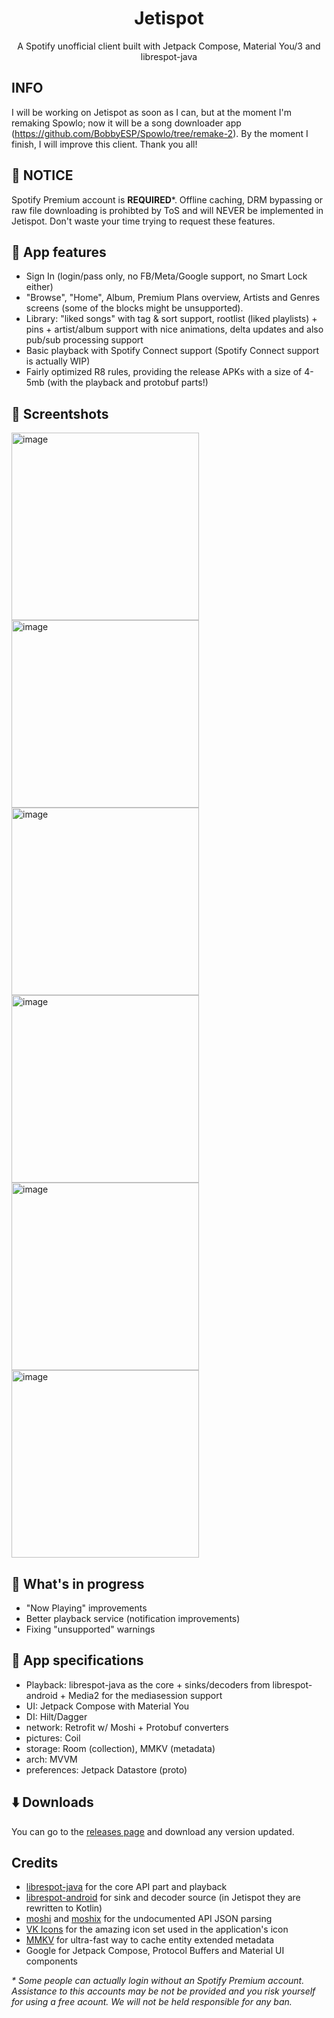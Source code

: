 <div align="center">
</div>
<h1 align="center">Jetispot</h1>

<div align="center">
  
A Spotify unofficial client built with Jetpack Compose, Material You/3 and librespot-java

</div>

## INFO
I will be working on Jetispot as soon as I can, but at the moment I'm remaking Spowlo; now it will be a song downloader app (https://github.com/BobbyESP/Spowlo/tree/remake-2). By the moment I finish, I will improve this client. Thank you all!

## 📣 NOTICE
Spotify Premium account is **REQUIRED***. Offline caching, DRM bypassing or raw file downloading is prohibted by ToS and will NEVER be implemented in Jetispot. Don't waste your time trying to request these features.

## 🔮 App features
- Sign In (login/pass only, no FB/Meta/Google support, no Smart Lock either) 
- "Browse", "Home", Album, Premium Plans overview, Artists and Genres screens (some of the blocks might be unsupported).
- Library: "liked songs" with tag & sort support, rootlist (liked playlists) + pins + artist/album support with nice animations, delta updates and also pub/sub processing support
- Basic playback with Spotify Connect support (Spotify Connect support is actually WIP)
- Fairly optimized R8 rules, providing the release APKs with a size of 4-5mb (with the playback and protobuf parts!)

## 📸 Screentshots

<div>
<img width="300" alt="image" src="https://user-images.githubusercontent.com/60316747/205959791-b3f3098b-0d39-42b3-a4d0-3747245a8511.jpg" />
<img width="300" alt="image" src="https://user-images.githubusercontent.com/60316747/205959820-481963c3-6159-4ccd-adea-f788d7480d83.jpg" />
<img width="300" alt="image" src="https://user-images.githubusercontent.com/60316747/205959868-e82b2278-b1a8-4577-a485-486dec5d9f11.jpg" />
<img width="300" alt="image" src="https://user-images.githubusercontent.com/60316747/205959884-25f94cd1-1dae-47ad-8061-c49f20c2d99b.jpg" />
<img width="300" alt="image" src="https://user-images.githubusercontent.com/60316747/205959913-c855d0b9-39a7-4449-86a6-a6674bee8457.jpg" />
<img width="300" alt="image" src="https://user-images.githubusercontent.com/60316747/205959936-0e064bd6-9731-4015-8294-cff997a1572b.jpg" />
</div>


## 🔨 What's in progress
- "Now Playing" improvements
- Better playback service (notification improvements)
- Fixing "unsupported" warnings

## 👷 App specifications
- Playback: librespot-java as the core + sinks/decoders from librespot-android + Media2 for the mediasession support
- UI: Jetpack Compose with Material You
- DI: Hilt/Dagger
- network: Retrofit w/ Moshi + Protobuf converters
- pictures: Coil
- storage: Room (collection), MMKV (metadata)
- arch: MVVM
- preferences: Jetpack Datastore (proto)

## ⬇️ Downloads
You can go to the [releases page](https://github.com/BobbyESP/Jetispot/releases) and download any version updated.

## Credits
- [librespot-java](https://github.com/librespot-org/librespot-java) for the core API part and playback
- [librespot-android](https://github.com/devgianlu/librespot-android) for sink and decoder source (in Jetispot they are rewritten to Kotlin)  
- [moshi](https://github.com/square/moshi/) and [moshix](https://github.com/ZacSweers/MoshiX/) for the undocumented API JSON parsing
- [VK Icons](https://github.com/VKCOM/icons) for the amazing icon set used in the application's icon
- [MMKV](https://github.com/Tencent/MMKV) for ultra-fast way to cache entity extended metadata
- Google for Jetpack Compose, Protocol Buffers and Material UI components

_* Some people can actually login without an Spotify Premium account. Assistance to this accounts may be not be provided and you risk yourself for using a free acount. We will not be held responsible for any ban._
